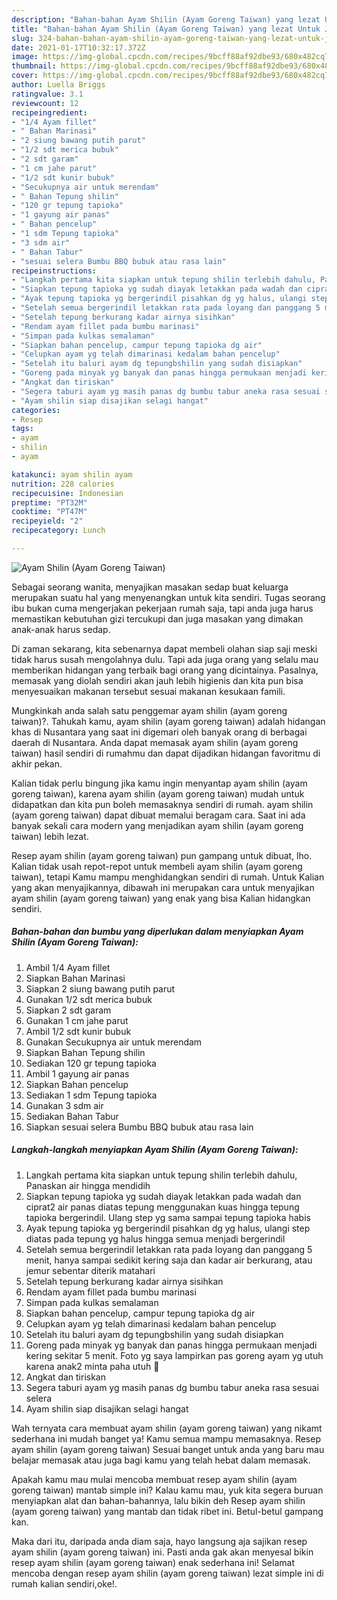 ```yaml
---
description: "Bahan-bahan Ayam Shilin (Ayam Goreng Taiwan) yang lezat Untuk Jualan"
title: "Bahan-bahan Ayam Shilin (Ayam Goreng Taiwan) yang lezat Untuk Jualan"
slug: 324-bahan-bahan-ayam-shilin-ayam-goreng-taiwan-yang-lezat-untuk-jualan
date: 2021-01-17T10:32:17.372Z
image: https://img-global.cpcdn.com/recipes/9bcff88af92dbe93/680x482cq70/ayam-shilin-ayam-goreng-taiwan-foto-resep-utama.jpg
thumbnail: https://img-global.cpcdn.com/recipes/9bcff88af92dbe93/680x482cq70/ayam-shilin-ayam-goreng-taiwan-foto-resep-utama.jpg
cover: https://img-global.cpcdn.com/recipes/9bcff88af92dbe93/680x482cq70/ayam-shilin-ayam-goreng-taiwan-foto-resep-utama.jpg
author: Luella Briggs
ratingvalue: 3.1
reviewcount: 12
recipeingredient:
- "1/4 Ayam fillet"
- " Bahan Marinasi"
- "2 siung bawang putih parut"
- "1/2 sdt merica bubuk"
- "2 sdt garam"
- "1 cm jahe parut"
- "1/2 sdt kunir bubuk"
- "Secukupnya air untuk merendam"
- " Bahan Tepung shilin"
- "120 gr tepung tapioka"
- "1 gayung air panas"
- " Bahan pencelup"
- "1 sdm Tepung tapioka"
- "3 sdm air"
- " Bahan Tabur"
- "sesuai selera Bumbu BBQ bubuk atau rasa lain"
recipeinstructions:
- "Langkah pertama kita siapkan untuk tepung shilin terlebih dahulu, Panaskan air hingga mendidih"
- "Siapkan tepung tapioka yg sudah diayak letakkan pada wadah dan ciprat2 air panas diatas tepung menggunakan kuas hingga tepung tapioka bergerindil. Ulang step yg sama sampai tepung tapioka habis"
- "Ayak tepung tapioka yg bergerindil pisahkan dg yg halus, ulangi step diatas pada tepung yg halus hingga semua menjadi bergerindil"
- "Setelah semua bergerindil letakkan rata pada loyang dan panggang 5 menit, hanya sampai sedikit kering saja dan kadar air berkurang, atau jemur sebentar diterik matahari"
- "Setelah tepung berkurang kadar airnya sisihkan"
- "Rendam ayam fillet pada bumbu marinasi"
- "Simpan pada kulkas semalaman"
- "Siapkan bahan pencelup, campur tepung tapioka dg air"
- "Celupkan ayam yg telah dimarinasi kedalam bahan pencelup"
- "Setelah itu baluri ayam dg tepungbshilin yang sudah disiapkan"
- "Goreng pada minyak yg banyak dan panas hingga permukaan menjadi kering sekitar 5 menit. Foto yg saya lampirkan pas goreng ayam yg utuh karena anak2 minta paha utuh 🤭"
- "Angkat dan tiriskan"
- "Segera taburi ayam yg masih panas dg bumbu tabur aneka rasa sesuai selera"
- "Ayam shilin siap disajikan selagi hangat"
categories:
- Resep
tags:
- ayam
- shilin
- ayam

katakunci: ayam shilin ayam 
nutrition: 228 calories
recipecuisine: Indonesian
preptime: "PT32M"
cooktime: "PT47M"
recipeyield: "2"
recipecategory: Lunch

---
```



![Ayam Shilin (Ayam Goreng Taiwan)](https://img-global.cpcdn.com/recipes/9bcff88af92dbe93/680x482cq70/ayam-shilin-ayam-goreng-taiwan-foto-resep-utama.jpg)

Sebagai seorang wanita, menyajikan masakan sedap buat keluarga merupakan suatu hal yang menyenangkan untuk kita sendiri. Tugas seorang ibu bukan cuma mengerjakan pekerjaan rumah saja, tapi anda juga harus memastikan kebutuhan gizi tercukupi dan juga masakan yang dimakan anak-anak harus sedap.

Di zaman  sekarang, kita sebenarnya dapat membeli olahan siap saji meski tidak harus susah mengolahnya dulu. Tapi ada juga orang yang selalu mau memberikan hidangan yang terbaik bagi orang yang dicintainya. Pasalnya, memasak yang diolah sendiri akan jauh lebih higienis dan kita pun bisa menyesuaikan makanan tersebut sesuai makanan kesukaan famili. 



Mungkinkah anda salah satu penggemar ayam shilin (ayam goreng taiwan)?. Tahukah kamu, ayam shilin (ayam goreng taiwan) adalah hidangan khas di Nusantara yang saat ini digemari oleh banyak orang di berbagai daerah di Nusantara. Anda dapat memasak ayam shilin (ayam goreng taiwan) hasil sendiri di rumahmu dan dapat dijadikan hidangan favoritmu di akhir pekan.

Kalian tidak perlu bingung jika kamu ingin menyantap ayam shilin (ayam goreng taiwan), karena ayam shilin (ayam goreng taiwan) mudah untuk didapatkan dan kita pun boleh memasaknya sendiri di rumah. ayam shilin (ayam goreng taiwan) dapat dibuat memalui beragam cara. Saat ini ada banyak sekali cara modern yang menjadikan ayam shilin (ayam goreng taiwan) lebih lezat.

Resep ayam shilin (ayam goreng taiwan) pun gampang untuk dibuat, lho. Kalian tidak usah repot-repot untuk membeli ayam shilin (ayam goreng taiwan), tetapi Kamu mampu menghidangkan sendiri di rumah. Untuk Kalian yang akan menyajikannya, dibawah ini merupakan cara untuk menyajikan ayam shilin (ayam goreng taiwan) yang enak yang bisa Kalian hidangkan sendiri.

<!--inarticleads1-->

##### Bahan-bahan dan bumbu yang diperlukan dalam menyiapkan Ayam Shilin (Ayam Goreng Taiwan):

1. Ambil 1/4 Ayam fillet
1. Siapkan  Bahan Marinasi
1. Siapkan 2 siung bawang putih parut
1. Gunakan 1/2 sdt merica bubuk
1. Siapkan 2 sdt garam
1. Gunakan 1 cm jahe parut
1. Ambil 1/2 sdt kunir bubuk
1. Gunakan Secukupnya air untuk merendam
1. Siapkan  Bahan Tepung shilin
1. Sediakan 120 gr tepung tapioka
1. Ambil 1 gayung air panas
1. Siapkan  Bahan pencelup
1. Sediakan 1 sdm Tepung tapioka
1. Gunakan 3 sdm air
1. Sediakan  Bahan Tabur
1. Siapkan sesuai selera Bumbu BBQ bubuk atau rasa lain




<!--inarticleads2-->

##### Langkah-langkah menyiapkan Ayam Shilin (Ayam Goreng Taiwan):

1. Langkah pertama kita siapkan untuk tepung shilin terlebih dahulu, Panaskan air hingga mendidih
1. Siapkan tepung tapioka yg sudah diayak letakkan pada wadah dan ciprat2 air panas diatas tepung menggunakan kuas hingga tepung tapioka bergerindil. Ulang step yg sama sampai tepung tapioka habis
1. Ayak tepung tapioka yg bergerindil pisahkan dg yg halus, ulangi step diatas pada tepung yg halus hingga semua menjadi bergerindil
1. Setelah semua bergerindil letakkan rata pada loyang dan panggang 5 menit, hanya sampai sedikit kering saja dan kadar air berkurang, atau jemur sebentar diterik matahari
1. Setelah tepung berkurang kadar airnya sisihkan
1. Rendam ayam fillet pada bumbu marinasi
1. Simpan pada kulkas semalaman
1. Siapkan bahan pencelup, campur tepung tapioka dg air
1. Celupkan ayam yg telah dimarinasi kedalam bahan pencelup
1. Setelah itu baluri ayam dg tepungbshilin yang sudah disiapkan
1. Goreng pada minyak yg banyak dan panas hingga permukaan menjadi kering sekitar 5 menit. Foto yg saya lampirkan pas goreng ayam yg utuh karena anak2 minta paha utuh 🤭
1. Angkat dan tiriskan
1. Segera taburi ayam yg masih panas dg bumbu tabur aneka rasa sesuai selera
1. Ayam shilin siap disajikan selagi hangat




Wah ternyata cara membuat ayam shilin (ayam goreng taiwan) yang nikamt sederhana ini mudah banget ya! Kamu semua mampu memasaknya. Resep ayam shilin (ayam goreng taiwan) Sesuai banget untuk anda yang baru mau belajar memasak atau juga bagi kamu yang telah hebat dalam memasak.

Apakah kamu mau mulai mencoba membuat resep ayam shilin (ayam goreng taiwan) mantab simple ini? Kalau kamu mau, yuk kita segera buruan menyiapkan alat dan bahan-bahannya, lalu bikin deh Resep ayam shilin (ayam goreng taiwan) yang mantab dan tidak ribet ini. Betul-betul gampang kan. 

Maka dari itu, daripada anda diam saja, hayo langsung aja sajikan resep ayam shilin (ayam goreng taiwan) ini. Pasti anda gak akan menyesal bikin resep ayam shilin (ayam goreng taiwan) enak sederhana ini! Selamat mencoba dengan resep ayam shilin (ayam goreng taiwan) lezat simple ini di rumah kalian sendiri,oke!.

